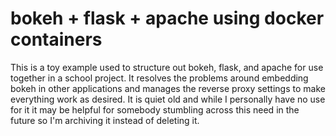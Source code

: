 # bokeh + flask + apache using docker containers

This is a toy example used to structure out bokeh, flask, and apache for use together in a school project. It resolves the problems around embedding bokeh in other applications and manages the reverse proxy settings to make everything work as desired. It is quiet old and while I personally have no use for it it may be helpful for somebody stumbling across this need in the future so I'm archiving it instead of deleting it.
